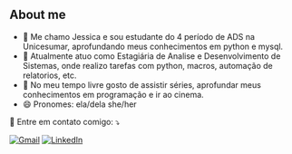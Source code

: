 ## About me



- 🔭 Me chamo Jessica e sou estudante do 4 período de ADS na Unicesumar, aprofundando meus conhecimentos em python e mysql. 
- 🌱 Atualmente atuo como Estagiária de Analise e Desenvolvimento de Sistemas, onde realizo tarefas com python, macros, automação de relatorios, etc.
- 👯 No meu tempo livre gosto de assistir séries, aprofundar meus conhecimentos em programação e ir ao cinema.
- 😄 Pronomes: ela/dela she/her



<p align="left">
  💌 Entre em contato comigo: ⤵️
</p>

<p align="left">
  <a href="mailto:jessica.23.0002@gmail.com" title="Gmail">
  <img src="https://img.shields.io/badge/-Gmail-FF0000?style=flat-square&labelColor=FF0000&logo=gmail&logoColor=white" alt="Gmail"/></a>
  <a href="https://www.linkedin.com/in/jessica-f-do-amarante-a80891269?utm_source=share&utm_campaign=share_via&utm_content=profile&utm_medium=android_app title="LinkedIn">
  <img src="https://img.shields.io/badge/-Linkedin-0e76a8?style=flat-square&logo=Linkedin&logoColor=white" alt="LinkedIn"/></a>
  </p>

